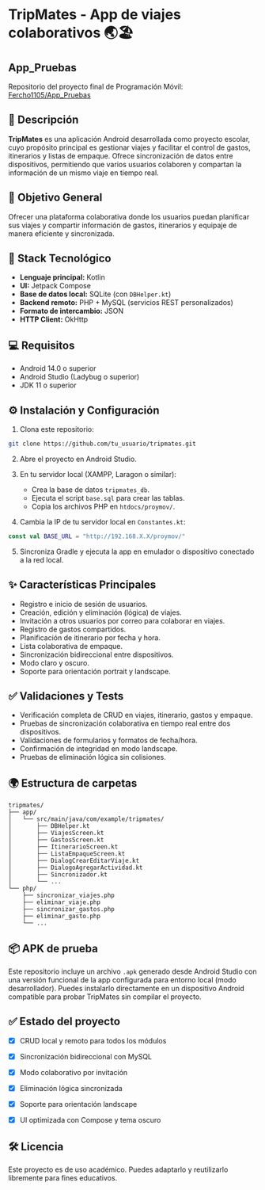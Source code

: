 
# TripMates - App de viajes colaborativos 🌏🏖️

## App_Pruebas

Repositorio del proyecto final de Programación Móvil:
[Fercho1105/App_Pruebas](https://github.com/Fercho1105/App_Pruebas/tree/main)


## 🔁 Descripción

**TripMates** es una aplicación Android desarrollada como proyecto escolar, cuyo propósito principal es gestionar viajes y facilitar el control de gastos, itinerarios y listas de empaque. Ofrece sincronización de datos entre dispositivos, permitiendo que varios usuarios colaboren y compartan la información de un mismo viaje en tiempo real.


## 🎯 Objetivo General

Ofrecer una plataforma colaborativa donde los usuarios puedan planificar sus viajes y compartir información de gastos, itinerarios y equipaje de manera eficiente y sincronizada.


## 🚀 Stack Tecnológico

* **Lenguaje principal:** Kotlin
* **UI:** Jetpack Compose
* **Base de datos local:** SQLite (con `DBHelper.kt`)
* **Backend remoto:** PHP + MySQL (servicios REST personalizados)
* **Formato de intercambio:** JSON
* **HTTP Client:** OkHttp


## 💻 Requisitos

* Android 14.0 o superior
* Android Studio (Ladybug o superior)
* JDK 11 o superior


## ⚙️ Instalación y Configuración

1. Clona este repositorio:

```bash
git clone https://github.com/tu_usuario/tripmates.git
```

2. Abre el proyecto en Android Studio.

3. En tu servidor local (XAMPP, Laragon o similar):

   * Crea la base de datos `tripmates_db`.
   * Ejecuta el script `base.sql` para crear las tablas.
   * Copia los archivos PHP en `htdocs/proymov/`.

4. Cambia la IP de tu servidor local en `Constantes.kt`:

```kotlin
const val BASE_URL = "http://192.168.X.X/proymov/"
```

5. Sincroniza Gradle y ejecuta la app en emulador o dispositivo conectado a la red local.


## ✨ Características Principales

* Registro e inicio de sesión de usuarios.
* Creación, edición y eliminación (lógica) de viajes.
* Invitación a otros usuarios por correo para colaborar en viajes.
* Registro de gastos compartidos.
* Planificación de itinerario por fecha y hora.
* Lista colaborativa de empaque.
* Sincronización bidireccional entre dispositivos.
* Modo claro y oscuro.
* Soporte para orientación portrait y landscape.


## ✅ Validaciones y Tests

* Verificación completa de CRUD en viajes, itinerario, gastos y empaque.
* Pruebas de sincronización colaborativa en tiempo real entre dos dispositivos.
* Validaciones de formularios y formatos de fecha/hora.
* Confirmación de integridad en modo landscape.
* Pruebas de eliminación lógica sin colisiones.


## 🌍 Estructura de carpetas

```
tripmates/
├── app/
│   └── src/main/java/com/example/tripmates/
│       ├── DBHelper.kt
│       ├── ViajesScreen.kt
│       ├── GastosScreen.kt
│       ├── ItinerarioScreen.kt
│       ├── ListaEmpaqueScreen.kt
│       ├── DialogCrearEditarViaje.kt
│       ├── DialogoAgregarActividad.kt
│       ├── Sincronizador.kt
│       └── ...
└── php/
    ├── sincronizar_viajes.php
    ├── eliminar_viaje.php
    ├── sincronizar_gastos.php
    ├── eliminar_gasto.php
    └── ...
```


## 📦 APK de prueba

Este repositorio incluye un archivo `.apk` generado desde Android Studio con una versión funcional de la app configurada para entorno local (modo desarrollador). Puedes instalarlo directamente en un dispositivo Android compatible para probar TripMates sin compilar el proyecto.


## ✅ Estado del proyecto

* [x] CRUD local y remoto para todos los módulos
* [x] Sincronización bidireccional con MySQL
* [x] Modo colaborativo por invitación
* [x] Eliminación lógica sincronizada
* [x] Soporte para orientación landscape
* [x] UI optimizada con Compose y tema oscuro



## 🛠️ Licencia

Este proyecto es de uso académico. Puedes adaptarlo y reutilizarlo libremente para fines educativos.

